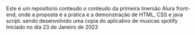 Este é um repositorio conteudo o conteudo da primeira Imersão Alura front-end, onde a proposta é a pratica e a demonstração de HTML, CSS e java script.
sendo desenvolvido uma copia do aplicativo de musicas spotify 
Iniciado no dia 23 de Janeiro de 2023
